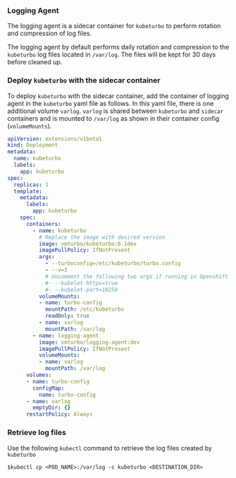 ### Logging Agent
The logging agent is a sidecar container for `kubeturbo` to perform rotation and compression of log files.

The logging agent by default performs daily rotation and compression to the `kubeturbo` log files located in `/var/log`. The files will be kept for 30 days before cleaned up.

### Deploy `kubeturbo` with the sidecar container

To deploy `kubeturbo` with the sidecar container, add the container of logging agent in the `kubeturbo` yaml file as follows. In this yaml file, there is one additional volume `varlog`. `varlog` is shared between `kubeturbo` and `sidecar` containers and is mounted to `/var/log` as shown in their container config (`volumeMounts`).

```yaml
apiVersion: extensions/v1beta1
kind: Deployment
metadata:
  name: kubeturbo
  labels:
    app: kubeturbo
spec:
  replicas: 1
  template:
    metadata:
      labels:
        app: kubeturbo
    spec:
      containers:
        - name: kubeturbo
          # Replace the image with desired version
          image: vmturbo/kubeturbo:6.1dev
          imagePullPolicy: IfNotPresent
          args:
            - --turboconfig=/etc/kubeturbo/turbo.config
            - --v=3
            # Uncomment the following two args if running in Openshift
            #- --kubelet-https=true
            #- --kubelet-port=10250
          volumeMounts:
          - name: turbo-config
            mountPath: /etc/kubeturbo
            readOnly: true
          - name: varlog
            mountPath: /var/log
        - name: logging-agent
          image: vmturbo/logging-agent:dev
          imagePullPolicy: IfNotPresent
          volumeMounts:
          - name: varlog
            mountPath: /var/log
      volumes:
      - name: turbo-config
        configMap:
          name: turbo-config
      - name: varlog
        emptyDir: {}
      restartPolicy: Always
```

### Retrieve log files

Use the following `kubectl` command to retrieve the log files created by `kubeturbo`

``
$kubectl cp <POD_NAME>:/var/log -c kubeturbo <DESTINATION_DIR>
``